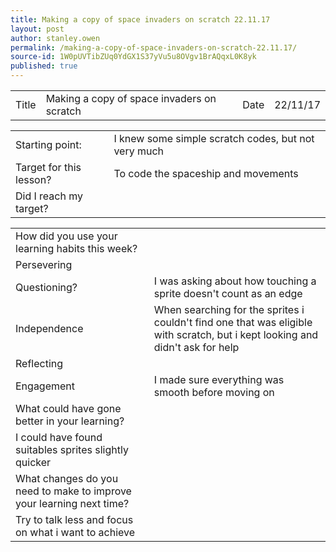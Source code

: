 ```yaml
---
title: Making a copy of space invaders on scratch 22.11.17
layout: post
author: stanley.owen
permalink: /making-a-copy-of-space-invaders-on-scratch-22.11.17/
source-id: 1W0pUVTibZUq0YdGX1S37yVu5u8OVgv1BrAQqxL0K8yk
published: true
---
```

<table>
  <tr>
    <td>Title</td>
    <td>Making a copy of space invaders on scratch</td>
    <td>Date</td>
    <td>22/11/17</td>
  </tr>
</table>


<table>
  <tr>
    <td>Starting point:</td>
    <td>I knew some simple scratch codes, but not very much</td>
  </tr>
  <tr>
    <td>Target for this lesson?</td>
    <td>To code the spaceship and movements</td>
  </tr>
  <tr>
    <td>Did I reach my target? </td>
    <td></td>
  </tr>
</table>


<table>
  <tr>
    <td>How did you use your learning habits this week?</td>
    <td></td>
  </tr>
  <tr>
    <td>Persevering</td>
    <td></td>
  </tr>
  <tr>
    <td>Questioning?</td>
    <td>I was asking about how touching a sprite doesn't count as an edge</td>
  </tr>
  <tr>
    <td>Independence</td>
    <td>When searching for the sprites i couldn't find one that was eligible with scratch, but i kept looking and didn't ask for help</td>
  </tr>
  <tr>
    <td>Reflecting</td>
    <td></td>
  </tr>
  <tr>
    <td>Engagement</td>
    <td>I made sure everything was smooth before moving on</td>
  </tr>
  <tr>
    <td>What could have gone better in your learning?</td>
    <td></td>
  </tr>
  <tr>
    <td>I could have found suitables sprites slightly quicker</td>
    <td></td>
  </tr>
  <tr>
    <td>What changes do you need to make to improve your learning next time?</td>
    <td></td>
  </tr>
  <tr>
    <td>Try to talk less and focus on what i want to achieve</td>
    <td></td>
  </tr>
</table>


